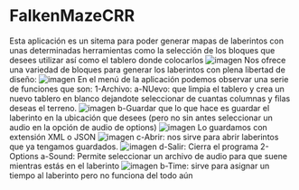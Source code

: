 # FalkenMazeCRR

Esta aplicación es un sitema para poder generar mapas de laberintos con unas determinadas herramientas como la selección de los bloques que desees utilizar así como el tablero donde colocarlos
![imagen](https://github.com/Loki898/FalkenMazeCRR/assets/158314298/5f1e9461-cf70-4dfe-8c9d-7da5dfec2b43)
Nos ofrece una variedad de bloques para generar los laberintos con plena libertad de diseño:
![imagen](https://github.com/Loki898/FalkenMazeCRR/assets/158314298/18a2157e-8c92-47ea-8429-3380779abfa1)
En el menú de la aplicación podemos observar una serie de funciones que son:
  1-Archivo:
    a-NUevo: que limpia el tablero y crea un nuevo tablero en blanco dejandote seleccionar de cuantas columnas y filas deseas el terreno.
    ![imagen](https://github.com/Loki898/FalkenMazeCRR/assets/158314298/937e528d-1942-4ace-aa01-d6c82dc9f1f7)
    b-Guardar que lo que hace es guardar el laberinto en la ubicación que desees (pero no sin antes seleccionar un audio en la opción de audio de options)
    ![imagen](https://github.com/Loki898/FalkenMazeCRR/assets/158314298/643ad151-6359-463e-836d-719ff74dcbe0)
    Lo guardamos con extensión XML o JSON
    ![imagen](https://github.com/Loki898/FalkenMazeCRR/assets/158314298/c4cab635-83b3-4460-be48-16e807c3955a)
    c-Abrir: nos sirve para abrir laberintos que ya tengamos guardados.
    ![imagen](https://github.com/Loki898/FalkenMazeCRR/assets/158314298/9e7c7649-586e-4537-a995-266f5d05d484)
    d-Salir: Cierra el programa
  2-Options
    a-Sound: Permite seleccionar un archivo de audio para que suene mientras estás en el laberinto
    ![imagen](https://github.com/Loki898/FalkenMazeCRR/assets/158314298/f40e6ec0-792c-4b3b-80c9-a84c94764f30)
    b-Time: sirve para asignar un tiempo al laberinto pero no funciona del todo aún

